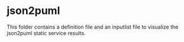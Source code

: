 # **json2puml**
This folder contains a definition file and an inputlist file to visualize the json2puml static service results.


